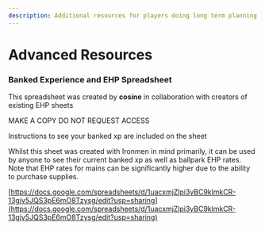 ```yaml
---
description: Additional resources for players doing long term planning
---
```


# Advanced Resources

### Banked Experience and EHP Spreadsheet

This spreadsheet was created by **cosine** in collaboration with creators of existing EHP sheets

MAKE A COPY DO NOT REQUEST ACCESS

Instructions to see your banked xp are included on the sheet

Whilst this sheet was created with Ironmen in mind primarily, it can be used by anyone to see their current banked xp as well as ballpark EHP rates. Note that EHP rates for mains can be significantly higher due to the ability to purchase supplies.

[https://docs.google.com/spreadsheets/d/1uacxmjZlpi3yBC9klmkCR-13gjv5JQS3pE6mO8Tzysg/edit?usp=sharing](https://docs.google.com/spreadsheets/d/1uacxmjZlpi3yBC9klmkCR-13gjv5JQS3pE6mO8Tzysg/edit?usp=sharing)
